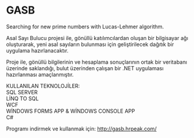 # GASB
Searching for new prime numbers with Lucas-Lehmer algorithm.

Asal Sayı Bulucu projesi ile, gönüllü katılımcılardan oluşan bir bilgisayar ağı oluşturarak, yeni asal sayıların bulunması için geliştirilecek dağıtık bir uygulama hazırlanacaktır.

Proje ile, gönüllü bilgilerinin ve hesaplama sonuçlarının ortak bir veritabanı üzerinde saklandığı, bulut üzerinden çalışan bir .NET uygulaması hazırlanması amaçlanmıştır.

KULLANILAN TEKNOLOJİLER:                                                                                                                   
SQL SERVER                                                                                                                                 
LİNQ TO SQL                                                                                                                               
WCF                                                                                                                                       
WİNDOWS FORMS APP & WİNDOWS CONSOLE APP                                                                                                   
C#                                                                                                                                         


Programı indirmek ve kullanmak için: http://gasb.hrpeak.com/
